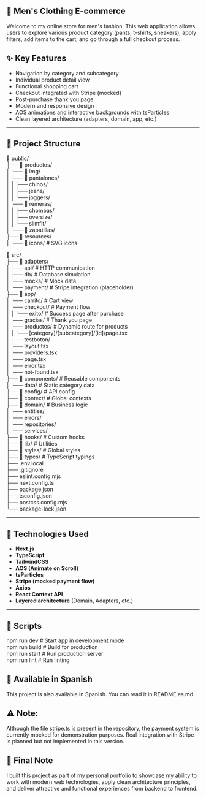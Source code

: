## 🧥 Men's Clothing E-commerce

Welcome to my online store for men's fashion. This web application allows users to explore various product category (pants, t-shirts, sneakers), apply filters, add items to the cart, and go through a full checkout process.

## ✨ Key Features

- Navigation by category and subcategory  
- Individual product detail view  
- Functional shopping cart  
- Checkout integrated with Stripe (mocked)  
- Post-purchase thank you page  
- Modern and responsive design  
- AOS animations and interactive backgrounds with tsParticles  
- Clean layered architecture (adapters, domain, app, etc.)

---

## 📁 Project Structure

📂 public/  
├── 📁 productos/  
│   └── 📁 img/  
│       ├── 📁 pantalones/  
│       │   ├── chinos/  
│       │   ├── jeans/  
│       │   └── joggers/  
│       ├── 📁 remeras/  
│       │   ├── chombas/  
│       │   ├── oversize/  
│       │   └── slimfit/  
│       └── 📁 zapatillas/  
├── 📁 resources/  
│   └── 📁 icons/               # SVG icons  

📂 src/  
├── 📁 adapters/  
│   ├── api/                   # HTTP communication  
│   ├── db/                    # Database simulation  
│   ├── mocks/                 # Mock data  
│   └── payment/               # Stripe integration (placeholder)  
├── 📁 app/  
│   ├── carrito/               # Cart view  
│   ├── checkout/              # Payment flow  
│   │   └── exito/             # Success page after purchase  
│   ├── gracias/               # Thank you page  
│   ├── productos/             # Dynamic route for products  
│   │   └── [category]/[subcategory]/[id]/page.tsx  
│   ├── testboton/  
│   ├── layout.tsx  
│   ├── providers.tsx  
│   ├── page.tsx  
│   ├── error.tsx  
│   └── not-found.tsx  
├── 📁 components/             # Reusable components  
│   └── data/                  # Static category data  
├── 📁 config/                 # API config  
├── 📁 context/                # Global contexts  
├── 📁 domain/                 # Business logic  
│   ├── entities/  
│   ├── errors/  
│   ├── repositories/  
│   └── services/  
├── 📁 hooks/                  # Custom hooks  
├── 📁 lib/                    # Utilities  
├── 📁 styles/                 # Global styles  
├── 📁 types/                  # TypeScript typings  
├── .env.local  
├── .gitignore  
├── eslint.config.mjs  
├── next.config.ts  
├── package.json  
├── tsconfig.json  
├── postcss.config.mjs  
└── package-lock.json  

---

## 🧩 Technologies Used

- **Next.js**  
- **TypeScript**  
- **TailwindCSS**  
- **AOS (Animate on Scroll)**  
- **tsParticles**  
- **Stripe (mocked payment flow)**  
- **Axios**  
- **React Context API**  
- **Layered architecture** (Domain, Adapters, etc.)

---

## 🚀 Scripts

npm run dev       # Start app in development mode  
npm run build     # Build for production  
npm run start     # Run production server  
npm run lint      # Run linting


## 📘 Available in Spanish
This project is also available in Spanish. You can read it in README.es.md

## ⚠️ Note: 

Although the file stripe.ts is present in the repository, the payment system is currently mocked for demonstration purposes. Real integration with Stripe is planned but not implemented in this version.

## 🙌 Final Note

I built this project as part of my personal portfolio to showcase my ability to work with modern web technologies, apply clean architecture principles, and deliver attractive and functional experiences from backend to frontend.

